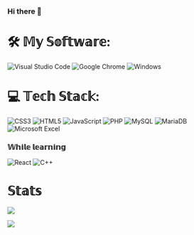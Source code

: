 ### Hi there 👋
# 🛠 𝕄𝕪 𝕊𝕠𝕗𝕥𝕨𝕒𝕣𝕖:
 ![Visual Studio Code](https://img.shields.io/badge/Visual%20Studio%20Code-0078d7.svg?style=for-the-badge&logo=visual-studio-code&logoColor=white) ![Google Chrome](https://img.shields.io/badge/Google%20Chrome-4285F4?style=for-the-badge&logo=GoogleChrome&logoColor=white) ![Windows](https://img.shields.io/badge/Windows-0078D6?style=for-the-badge&logo=windows&logoColor=white)
# 💻 𝕋𝕖𝕔𝕙 𝕊𝕥𝕒𝕔𝕜:
![CSS3](https://img.shields.io/badge/css3-%231572B6.svg?style=for-the-badge&logo=css3&logoColor=white) ![HTML5](https://img.shields.io/badge/html5-%23E34F26.svg?style=for-the-badge&logo=html5&logoColor=white) ![JavaScript](https://img.shields.io/badge/javascript-%23323330.svg?style=for-the-badge&logo=javascript&logoColor=%23F7DF1E) ![PHP](https://img.shields.io/badge/php-%23777BB4.svg?style=for-the-badge&logo=php&logoColor=white) ![MySQL](https://img.shields.io/badge/mysql-%2300f.svg?style=for-the-badge&logo=mysql&logoColor=white) ![MariaDB](https://img.shields.io/badge/MariaDB-003545?style=for-the-badge&logo=mariadb&logoColor=white) ![Microsoft Excel](https://img.shields.io/badge/Microsoft_Excel-217346?style=for-the-badge&logo=microsoft-excel&logoColor=white)
### 𝕎𝕙𝕚𝕝𝕖 𝕝𝕖𝕒𝕣𝕟𝕚𝕟𝕘
![React](https://img.shields.io/badge/React-20232A?style=for-the-badge&logo=react&logoColor=61DAFB) ![C++](https://img.shields.io/badge/C%2B%2B-00599C?style=for-the-badge&logo=c%2B%2B&logoColor=white)
# 𝕊𝕥𝕒𝕥𝕤
![](https://github-readme-stats.vercel.app/api/top-langs/?username=CyberNat2000&theme=dark&hide_border=false&include_all_commits=false&count_private=false&layout=compact)

[![](https://visitcount.itsvg.in/api?id=github&label=Profile%20Views&color=0&icon=5&pretty=false)](https://visitcount.itsvg.in)
